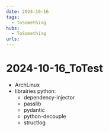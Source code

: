 ```yaml
---
date: 2024-10-16
tags:
  - ToSomething
hubs:
  - ToSomething
urls:
---
```


# 2024-10-16_ToTest 

- ArchLinux
- librairies python:
	- dependency-injector
	- passlib
	- pydantic
	- python-decouple
	- structlog
